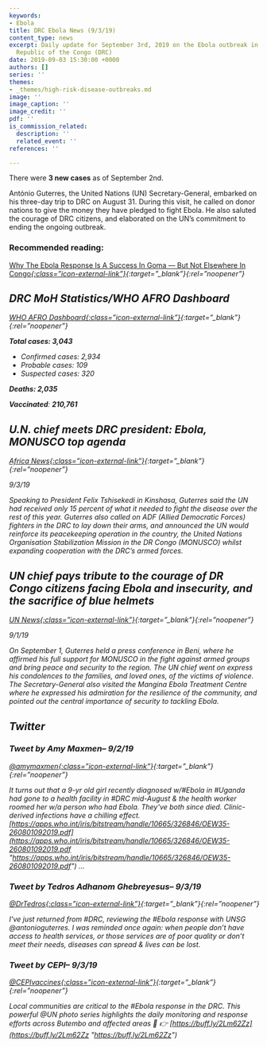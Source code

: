 ```yaml
---
keywords:
- Ebola
title: DRC Ebola News (9/3/19)
content_type: news
excerpt: Daily update for September 3rd, 2019 on the Ebola outbreak in eastern Democratic
  Republic of the Congo (DRC)
date: 2019-09-03 15:30:00 +0000
authors: []
series: ''
themes:
- _themes/high-risk-disease-outbreaks.md
image: ''
image_caption: ''
image_credit: ''
pdf: ''
is_commission_related:
  description: ''
  related_event: ''
references: ''

---
```

There were **3 new cases** as of September 2nd.

António Guterres, the United Nations (UN) Secretary-General, embarked on his three-day trip to DRC on August 31. During this visit, he called on donor nations to give the money they have pledged to fight Ebola. He also saluted the courage of DRC citizens, and elaborated on the UN’s commitment to ending the ongoing outbreak.

### Recommended reading: 

[Why The Ebola Response Is A Success In Goma — But Not Elsewhere In Congo<i/>{:class=”icon-external-link”}](https://www.npr.org/sections/goatsandsoda/2019/08/30/755819355/why-the-ebola-response-is-a-success-in-goma-but-not-elsewhere-in-congo){:target=”_blank”}{:rel=”noopener”}

## DRC MoH Statistics/WHO AFRO Dashboard

[WHO AFRO Dashboard<i/>{:class=”icon-external-link”}](https://who.maps.arcgis.com/apps/opsdashboard/index.html#/e70c3804f6044652bc37cce7d8fcef6c){:target=”_blank”}{:rel=”noopener”}

**Total cases: 3,043**

* Confirmed cases: 2,934
* Probable cases: 109
* Suspected cases: 320

**Deaths: 2,035**

**Vaccinated**: **210,761**

## U.N. chief meets DRC president: Ebola, MONUSCO top agenda

[_Africa News_<i/>{:class=”icon-external-link”}](https://www.africanews.com/2019/09/03/un-chief-meets-drc-president-ebola-monusco-top-agenda/){:target=”_blank”}{:rel=”noopener”}

_9/3/19_

Speaking to President Felix Tshisekedi in Kinshasa, Guterres said the UN had received only 15 percent of what it needed to fight the disease over the rest of this year. Guterres also called on ADF (Allied Democratic Forces) fighters in the DRC to lay down their arms, and announced the UN would reinforce its peacekeeping operation in the country, the United Nations Organisation Stabilization Mission in the DR Congo (MONUSCO) whilst expanding cooperation with the DRC’s armed forces.

## UN chief pays tribute to the courage of DR Congo citizens facing Ebola and insecurity, and the sacrifice of blue helmets

[_UN News_<i/>{:class=”icon-external-link”}](https://news.un.org/en/story/2019/09/1045372){:target=”_blank”}{:rel=”noopener”}

_9/1/19_

On September 1, Guterres held a press conference in Beni, where he affirmed his full support for MONUSCO in the fight against armed groups and bring peace and security to the region. The UN chief went on express his condolences to the families, and loved ones, of the victims of violence. The Secretary-General also visited the Mangina Ebola Treatment Centre where he expressed his admiration for the resilience of the community, and pointed out the central importance of security to tackling Ebola.

## Twitter

### Tweet by Amy Maxmen– 9/2/19

[@amymaxmen<i/>{:class=”icon-external-link”}](https://twitter.com/amymaxmen/status/1168677116256194560){:target=”_blank”}{:rel=”noopener”}

It turns out that a 9-yr old girl recently diagnosed w/#Ebola in #Uganda had gone to a health facility in #DRC mid-August & the health worker roomed her w/a person who had Ebola. They've both since died. Clinic-derived infections have a chilling effect. [https://apps.who.int/iris/bitstream/handle/10665/326846/OEW35-260801092019.pdf](https://apps.who.int/iris/bitstream/handle/10665/326846/OEW35-260801092019.pdf "https://apps.who.int/iris/bitstream/handle/10665/326846/OEW35-260801092019.pdf") …

### Tweet by Tedros Adhanom Ghebreyesus– 9/3/19

[@DrTedros<i/>{:class=”icon-external-link”}](https://twitter.com/DrTedros/status/1168813785924218882){:target=”_blank”}{:rel=”noopener”}

I've just returned from #DRC, reviewing the #Ebola response with UNSG @antonioguterres. I was reminded once again: when people don’t have access to health services, or those services are of poor quality or don’t meet their needs, diseases can spread & lives can be lost.

### Tweet by CEPI– 9/3/19

[@CEPIvaccines<i/>{:class=”icon-external-link”}](https://twitter.com/CEPIvaccines/status/1168894171115139072){:target=”_blank”}{:rel=”noopener”}

Local communities are critical to the #Ebola response in the DRC. This powerful @UN photo series highlights the daily monitoring and response efforts across Butembo and affected areas 📸 👉 [https://buff.ly/2Lm62Zz](https://buff.ly/2Lm62Zz "https://buff.ly/2Lm62Zz")